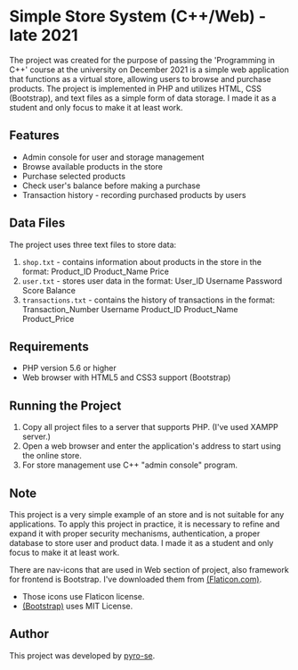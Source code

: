 # Simple Store System (C++/Web) - late 2021

 The project was created for the purpose of passing the 'Programming in C++' course at the university on December 2021 is a simple web application that functions as a virtual store, allowing users to browse and purchase products. The project is implemented in PHP and utilizes HTML, CSS (Bootstrap), and text files as a simple form of data storage. I made it as a student and only focus to make it at least work.

## Features

- Admin console for user and storage management
- Browse available products in the store
- Purchase selected products
- Check user's balance before making a purchase
- Transaction history - recording purchased products by users

## Data Files

The project uses three text files to store data:

1. `shop.txt` - contains information about products in the store in the format: Product_ID Product_Name Price
2. `user.txt` - stores user data in the format: User_ID Username Password Score Balance
3. `transactions.txt` - contains the history of transactions in the format: Transaction_Number Username Product_ID Product_Name Product_Price

## Requirements
- PHP version 5.6 or higher
- Web browser with HTML5 and CSS3 support (Bootstrap)

## Running the Project

1. Copy all project files to a server that supports PHP. (I've used XAMPP server.)
2. Open a web browser and enter the application's address to start using the online store.
3. For store management use C++ "admin console" program.

## Note

This project is a very simple example of an store and is not suitable for any applications. To apply this project in practice, it is necessary to refine and expand it with proper security mechanisms, authentication, a proper database to store user and product data. I made it as a student and only focus to make it at least work.

There are nav-icons that are used in Web section of project, also framework for frontend is Bootstrap. I've downloaded them from [(Flaticon.com)](https://www.flaticon.com/free-icons/user).
- Those icons use Flaticon license.
- [(Bootstrap)](https://getbootstrap.com/docs/4.0/about/license/) uses MIT License.


## Author

This project was developed by [pyro-se](https://github.com/pyro-se).



